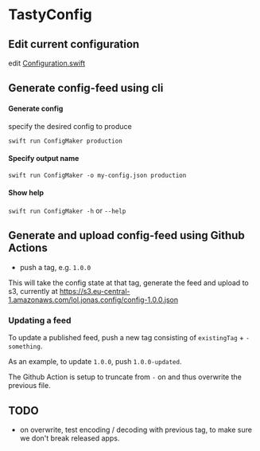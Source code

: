# TastyConfig


## Edit current configuration

edit [Configuration.swift](Sources/TastyConfig/Configuration.swift)

## Generate config-feed using cli

#### Generate config

specify the desired config to produce

`swift run ConfigMaker production`

#### Specify output name
`swift run ConfigMaker -o my-config.json production`

#### Show help
`swift run ConfigMaker -h` or `--help`

## Generate and upload config-feed using Github Actions

- push a tag, e.g. `1.0.0`

This will take the config state at that tag, generate the feed and upload to s3, currently at https://s3.eu-central-1.amazonaws.com/lol.jonas.config/config-1.0.0.json

### Updating a feed

To update a published feed, push a new tag consisting of `existingTag` + `-something`.

As an example, to update `1.0.0`, push `1.0.0-updated`.

The Github Action is setup to truncate from `-` on and thus overwrite the previous file.


## TODO

- on overwrite, test encoding / decoding with previous tag, to make sure we don't break released apps.
